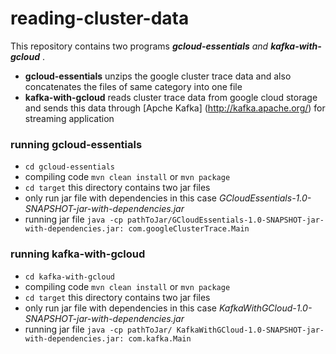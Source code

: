 # reading-cluster-data
This repository contains two programs _**gcloud-essentials** and  **kafka-with-gcloud**_ .  
* **gcloud-essentials** unzips the google cluster trace data and also concatenates the files of same category into one file  
* **kafka-with-gcloud** reads cluster trace data from google cloud storage and sends this data through [Apche Kafka] (http://kafka.apache.org/) for streaming application   

### running gcloud-essentials  
- `cd gcloud-essentials`  
- compiling code `mvn clean install` or `mvn package`  
- `cd target` this directory contains two jar files
- only run jar file with dependencies in this case *GCloudEssentials-1.0-SNAPSHOT-jar-with-dependencies.jar*  
- running jar file `java -cp pathToJar/GCloudEssentials-1.0-SNAPSHOT-jar-with-dependencies.jar: com.googleClusterTrace.Main`  

### running kafka-with-gcloud
- `cd kafka-with-gcloud`
- compiling code `mvn clean install` or `mvn package`  
- `cd target` this directory contains two jar files  
- only run jar file with dependencies in this case *KafkaWithGCloud-1.0-SNAPSHOT-jar-with-dependencies.jar*  
- running jar file `java -cp pathToJar/ KafkaWithGCloud-1.0-SNAPSHOT-jar-with-dependencies.jar: com.kafka.Main`    




